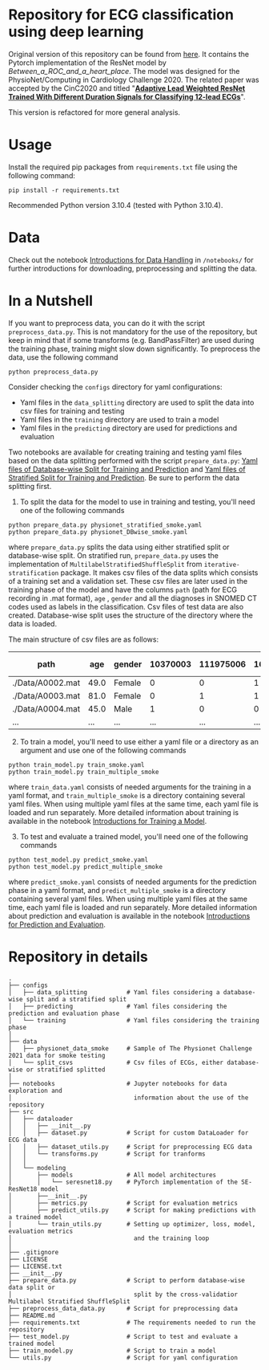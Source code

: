 # Repository for ECG classification using deep learning 

Original version of this repository can be found from [here](https://github.com/ZhaoZhibin/Physionet2020model). It contains the Pytorch implementation of the ResNet model by *Between_a_ROC_and_a_heart_place*. The model was designed for the PhysioNet/Computing in Cardiology Challenge 2020. The related paper was accepted by the CinC2020 and titled
"[**Adaptive Lead Weighted ResNet Trained With Different Duration Signals for
Classifying 12-lead ECGs**](https://physionetchallenges.github.io/2020/papers/112.pdf)".

This version is refactored for more general analysis.



# Usage

Install the required pip packages from `requirements.txt` file using the following command:

```
pip install -r requirements.txt
```

Recommended Python version 3.10.4 (tested with Python 3.10.4).


# Data

Check out the notebook [Introductions for Data Handling](/notebooks/1_introductions_data_handling.ipynb) in `/notebooks/` for further introductions for downloading, preprocessing and splitting the data.


# In a Nutshell

If you want to preprocess data, you can do it with the script `preprocess_data.py`. This is not mandatory for the use of the repository, but keep in mind that if some transforms (e.g. BandPassFilter) are used during the training phase, training might slow down significantly. To preprocess the data, use the following command

```
python preprocess_data.py
```

Consider checking the `configs` directory for yaml configurations:

* Yaml files in the `data_splitting` directory are used to split the data into csv files for training and testing
* Yaml files in the `training` directory are used to train a model
* Yaml files in the `predicting` directory are used for predictions and evaluation

Two notebooks are available for creating training and testing yaml files based on the data splitting performed with the script `prepare_data.py`: [Yaml files of Database-wise Split for Training and Prediction](/notebooks/2_physionet_DBwise_yaml_files.ipynb) and [Yaml files of Stratified Split for Training and Prediction](/notebooks/2_physionet_stratified_yaml_files.ipynb). Be sure to perform the data splitting first.

1) To split the data for the model to use in training and testing, you'll need one of the following commands

```
python prepare_data.py physionet_stratified_smoke.yaml
python prepare_data.py physionet_DBwise_smoke.yaml
```

where `prepare_data.py` splits the data using either stratified split or database-wise split. On stratified run, `prepare_data.py` uses the implementation of `MultilabelStratifiedShuffleSplit` from `iterative-stratification` package. It makes csv files of the data splits which consists of a training set and a validation set. These csv files are later used in the training phase of the model and have the columns `path` (path for ECG recording in .mat format), `age` , `gender` and all the diagnoses in SNOMED CT codes used as labels in the classification. Csv files of test data are also created. Database-wise split uses the structure of the directory where the data is loaded.

The main structure of csv files are as follows:


| path  | age  | gender  | 10370003  | 111975006 | 164890007 | *other diagnoses...* |
| ------------- |-------------|-------------| ------------- |-------------|-------------|-------------|
| ./Data/A0002.mat | 49.0 | Female | 0 | 0 | 1 | ... |
| ./Data/A0003.mat | 81.0 | Female | 0 | 1 | 1 | ... |
| ./Data/A0004.mat | 45.0 |  Male  | 1 | 0 | 0 | ... |
| ... | ... |  ...  | ... | ... | ... | ... |

2) To train a model, you'll need to use either a yaml file or a directory as an argument and use one of the following commands

```
python train_model.py train_smoke.yaml
python train_model.py train_multiple_smoke
```

where `train_data.yaml` consists of needed arguments for the training in a yaml format, and `train_multiple_smoke` is a directory containing several yaml files. When using multiple yaml files at the same time, each yaml file is loaded and run separately. More detailed information about training is available in the notebook [Introductions for Training a Model](/notebooks/3_introductions_training.ipynb).

3) To test and evaluate a trained model, you'll need one of the following commands

```
python test_model.py predict_smoke.yaml
python test_model.py predict_multiple_smoke
```

where `predict_smoke.yaml` consists of needed arguments for the prediction phase in a yaml format, and `predict_multiple_smoke` is a directory containing several yaml files. When using multiple yaml files at the same time, each yaml file is loaded and run separately. More detailed information about prediction and evaluation is available in the notebook [Introductions for Prediction and Evaluation](/notebooks/4_introductions_prediction_evaluation.ipynb).


# Repository in details

```
.
├── configs                      
│   ├── data_splitting           # Yaml files considering a database-wise split and a stratified split   
│   ├── predicting               # Yaml files considering the prediction and evaluation phase
│   └── training                 # Yaml files considering the training phase
│   
├── data
│   ├── physionet_data_smoke     # Sample of The Physionet Challenge 2021 data for smoke testing
│   └── split_csvs               # Csv files of ECGs, either database-wise or stratified splitted
│
├── notebooks                    # Jupyter notebooks for data exploration and 
│                                  information about the use of the repository
├── src        
│   ├── dataloader 
│   │   ├── __init__.py
│   │   ├── dataset.py           # Script for custom DataLoader for ECG data
│   │   ├── dataset_utils.py     # Script for preprocessing ECG data
│   │   └── transforms.py        # Script for tranforms
│   │
│   └── modeling 
│       ├── models               # All model architectures
│       │   └── seresnet18.py    # PyTorch implementation of the SE-ResNet18 model
│       ├──__init__.py
│       ├── metrics.py           # Script for evaluation metrics
│       ├── predict_utils.py     # Script for making predictions with a trained model
│       └── train_utils.py       # Setting up optimizer, loss, model, evaluation metrics
│                                  and the training loop
│
├── .gitignore
├── LICENSE
├── LICENSE.txt
├── __init__.py
├── prepare_data.py              # Script to perform database-wise data split or 
│                                  split by the cross-validatior Multilabel Stratified ShuffleSplit 
├── preprocess_data_data.py      # Script for preprocessing data
├── README.md
├── requirements.txt             # The requirements needed to run the repository
├── test_model.py                # Script to test and evaluate a trained model
├── train_model.py               # Script to train a model
└── utils.py                     # Script for yaml configuration

```
